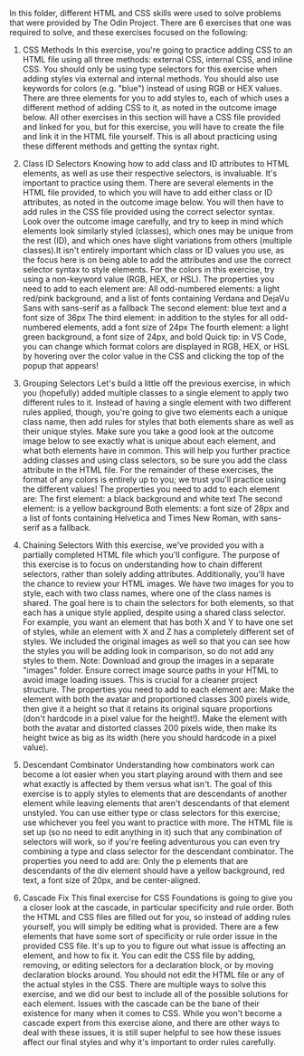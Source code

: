 In this folder, different HTML and CSS skills were used to solve problems that were provided by The Odin Project. There are 6 exercises that one was required to solve, and these exercises focused on the following:

1. CSS Methods
   In this exercise, you're going to practice adding CSS to an HTML file using all three methods: external CSS, internal CSS, and inline CSS. You should only be using type selectors for this exercise when adding styles via external and internal methods. You should also use keywords for colors (e.g. "blue") instead of using RGB or HEX values. There are three elements for you to add styles to, each of which uses a different method of adding CSS to it, as noted in the outcome image below. All other exercises in this section will have a CSS file provided and linked for you, but for this exercise, you will have to create the file and link it in the HTML file yourself. This is all about practicing using these different methods and getting the syntax right.

2. Class ID Selectors
   Knowing how to add class and ID attributes to HTML elements, as well as use their respective selectors, is invaluable. It's important to practice using them. There are several elements in the HTML file provided, to which you will have to add either class or ID attributes, as noted in the outcome image below. You will then have to add rules in the CSS file provided using the correct selector syntax. Look over the outcome image carefully, and try to keep in mind which elements look similarly styled (classes), which ones may be unique from the rest (ID), and which ones have slight variations from others (multiple classes).It isn't entirely important which class or ID values you use, as the focus here is on being able to add the attributes and use the correct selector syntax to style elements. For the colors in this exercise, try using a non-keyword value (RGB, HEX, or HSL). The properties you need to add to each element are: 
  All odd-numbered elements: a light red/pink background, and a list of fonts containing Verdana and DejaVu Sans with sans-serif as a fallback
  The second element: blue text and a font size of 36px
  The third element: in addition to the styles for all odd-numbered elements, add a font size of 24px
  The fourth element: a light green background, a font size of 24px, and bold
  Quick tip: in VS Code, you can change which format colors are displayed in RGB, HEX, or HSL by hovering over the color value in the CSS and clicking the top of the popup that appears!

3. Grouping Selectors
   Let's build a little off the previous exercise, in which you (hopefully) added multiple classes to a single element to apply two different rules to it. Instead of having a single element with two different rules applied, though, you're going to give two elements each a unique class name, then add rules for styles that both elements share as well as their unique styles. Make sure you take a good look at the outcome image below to see exactly what is unique about each element, and what both elements have in common. This will help you further practice adding classes and using class selectors, so be sure you add the class attribute in the HTML file. For the remainder of these exercises, the format of any colors is entirely up to you; we trust you'll practice using the different values! The properties you need to add to each element are:
  The first element: a black background and white text
  The second element: is a yellow background
  Both elements: a font size of 28px and a list of fonts containing Helvetica and Times New Roman, with sans-serif as a fallback.

4. Chaining Selectors
   With this exercise, we've provided you with a partially completed HTML file which you'll configure. The purpose of this exercise is to focus on understanding how to chain different selectors, rather than solely adding attributes. Additionally, you'll have the chance to review your HTML images. We have two images for you to style, each with two class names, where one of the class names is shared. The goal here is to chain the selectors for both elements, so that each has a unique style applied, despite using a shared class selector. For example, you want an element that has both X and Y to have one set of styles, while an element with X and Z has a completely different set of styles. We included the original images as well so that you can see how the styles you will be adding look in comparison, so do not add any styles to them.
   Note: Download and group the images in a separate "images" folder. Ensure correct image source paths in your HTML to avoid image loading issues. This is crucial for a cleaner project structure.
The properties you need to add to each element are:
  Make the element with both the avatar and proportioned classes 300 pixels wide, then give it a height so that it retains its original square proportions (don't hardcode in a pixel value for the height!).
  Make the element with both the avatar and distorted classes 200 pixels wide, then make its height twice as big as its width (here you should hardcode in a pixel value).

5. Descendant Combinator
   Understanding how combinators work can become a lot easier when you start playing around with them and see what exactly is affected by them versus what isn't. The goal of this exercise is to apply styles to elements that are descendants of another element while leaving elements that aren't descendants of that element unstyled. You can use either type or class selectors for this exercise; use whichever you feel you want to practice with more. The HTML file is set up (so no need to edit anything in it) such that any combination of selectors will work, so if you're feeling adventurous you can even try combining a type and class selector for the descendant combinator.
The properties you need to add are:
  Only the p elements that are descendants of the div element should have a yellow background, red text, a font size of 20px, and be center-aligned.

6. Cascade Fix
   This final exercise for CSS Foundations is going to give you a closer look at the cascade, in particular specificity and rule order. Both the HTML and CSS files are filled out for you, so instead of adding rules yourself, you will simply be editing what is provided. There are a few elements that have some sort of specificity or rule order issue in the provided CSS file. It's up to you to figure out what issue is affecting an element, and how to fix it. You can edit the CSS file by adding, removing, or editing selectors for a declaration block, or by moving declaration blocks around. You should not edit the HTML file or any of the actual styles in the CSS. There are multiple ways to solve this exercise, and we did our best to include all of the possible solutions for each element. Issues with the cascade can be the bane of their existence for many when it comes to CSS. While you won't become a cascade expert from this exercise alone, and there are other ways to deal with these issues, it is still super helpful to see how these issues affect our final styles and why it's important to order rules carefully.
